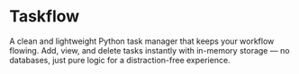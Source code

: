 # Taskflow
A clean and lightweight Python task manager that keeps your workflow flowing. Add, view, and delete tasks instantly with in-memory storage — no databases, just pure logic for a distraction-free experience.
